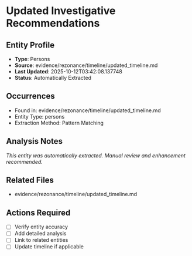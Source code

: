 # Updated Investigative Recommendations

## Entity Profile
- **Type**: Persons
- **Source**: evidence/rezonance/timeline/updated_timeline.md
- **Last Updated**: 2025-10-12T03:42:08.137748
- **Status**: Automatically Extracted

## Occurrences
- Found in: evidence/rezonance/timeline/updated_timeline.md
- Entity Type: persons
- Extraction Method: Pattern Matching

## Analysis Notes
*This entity was automatically extracted. Manual review and enhancement recommended.*

## Related Files
- evidence/rezonance/timeline/updated_timeline.md

## Actions Required
- [ ] Verify entity accuracy
- [ ] Add detailed analysis
- [ ] Link to related entities
- [ ] Update timeline if applicable
